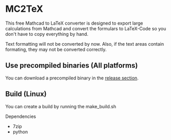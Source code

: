 
# MC2TeX

This free Mathcad to LaTeX converter is designed to export large calculations from Mathcad and convert the formulars to LaTeX-Code so you don't have to copy everything by hand.

Text formatting will not be converted by now. Also, if the text areas contain formating, they may not be converted correctly.

## Use precompiled binaries (All platforms)

You can download a precompiled binary in the [release section](https://github.com/Turysaz/mc2tex/releases).

## Build (Linux)

You can create a build by running the make\_build.sh

Dependencies
- 7zip
- python
